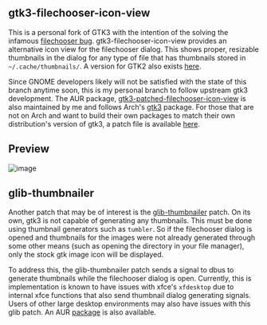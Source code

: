 ## gtk3-filechooser-icon-view
This is a personal fork of GTK3 with the intention of the solving the infamous [filechooser bug](https://bugzilla.gnome.org/show_bug.cgi?id=141154&). gtk3-filechooser-icon-view provides an alternative icon view for the filechooser dialog. This shows proper, resizable thumbnails in the dialog for any type of file that has thumbnails stored in ``~/.cache/thumbnails/``. A version for GTK2 also exists [here](https://github.com/Dudemanguy911/gtk/tree/gtk2-filechooser-icon-view). 


Since GNOME developers likely will not be satisfied with the state of this branch anytime soon, this is my personal branch to follow upstream gtk3 development. The AUR package, [gtk3-patched-filechooser-icon-view](https://aur.archlinux.org/packages/gtk3-patched-filechooser-icon-view/) is also maintained by me and follows Arch's [gtk3](https://www.archlinux.org/packages/extra/x86_64/gtk3/) package. For those that are not on Arch and want to build their own packages to match their own distribution's version of gtk3, a patch file is available [here](https://gist.github.com/Dudemanguy911/c172394e30e1e7d0f477ad15c719bc71).

## Preview
![image](https://raw.githubusercontent.com/Dudemanguy911/gtk/gtk3-filechooser-icon-view/gtk3iconview.png)

## glib-thumbnailer
Another patch that may be of interest is the [glib-thumbnailer](https://gist.github.com/Dudemanguy911/d199759b46a79782cc1b301649dec8a5) patch. On its own, gtk3 is not capable of generating any thumbnails. This must be done using thumbnail generators such as ``tumbler``. So if the filechooser dialog is opened and thumbnails for the images were not already generated through some other means (such as opening the directory in your file manager), only the stock gtk image icon will be displayed. 

To address this, the glib-thumbnailer patch sends a signal to dbus to generate thumbnails while the filechooser dialog is open. Currently, this is implementation is known to have issues with xfce's ``xfdesktop`` due to internal xfce functions that also send thumbnail dialog generating signals. Users of other large desktop environments may also have issues with this glib patch. An AUR [package](https://aur.archlinux.org/packages/glib2-patched-thumbnailer/) is also available.
